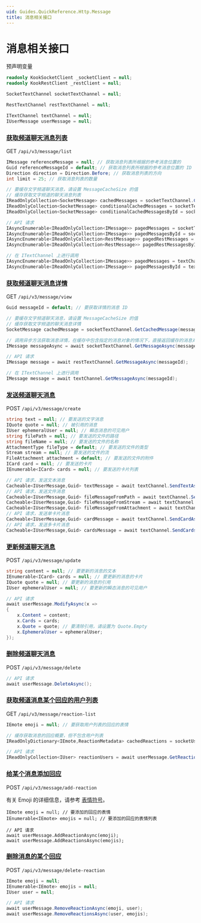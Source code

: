```yaml
---
uid: Guides.QuickReference.Http.Message
title: 消息相关接口
---
```


# 消息相关接口

预声明变量

```csharp
readonly KookSocketClient _socketClient = null;
readonly KookRestClient _restClient = null;

SocketTextChannel socketTextChannel = null;

RestTextChannel restTextChannel = null;

ITextChannel textChannel = null;
IUserMessage userMessage = null;
```

### [获取频道聊天消息列表]

GET `/api/v3/message/list`

```csharp
IMessage referenceMessage = null; // 获取消息列表所根据的参考消息位置的
Guid referenceMessageId = default; // 获取消息列表所根据的参考消息位置的 ID
Direction direction = Direction.Before; // 获取消息列表的方向
int limit = 25; // 获取消息列表的数量

// 要缓存文字频道聊天消息，请设置 MessageCacheSize 的值
// 缓存获取文字频道的聊天消息列表
IReadOnlyCollection<SocketMessage> cachedMessages = socketTextChannel.CachedMessages;
IReadOnlyCollection<SocketMessage> conditionalCachedMessages = socketTextChannel.GetCachedMessages(referenceMessage, direction, limit);
IReadOnlyCollection<SocketMessage> conditionalCachedMessagesById = socketTextChannel.GetCachedMessages(referenceMessageId, direction, limit);

// API 请求
IAsyncEnumerable<IReadOnlyCollection<IMessage>> pagedMessages = socketTextChannel.GetMessagesAsync(referenceMessage, direction, limit);
IAsyncEnumerable<IReadOnlyCollection<IMessage>> pagedMessagesById = socketTextChannel.GetMessagesAsync(referenceMessageId, direction, limit);
IAsyncEnumerable<IReadOnlyCollection<RestMessage>> pagedRestMessages = restTextChannel.GetMessagesAsync(referenceMessage, direction, limit);
IAsyncEnumerable<IReadOnlyCollection<RestMessage>> pagedRestMessagesById = restTextChannel.GetMessagesAsync(referenceMessageId, direction, limit);

// 在 ITextChannel 上进行调用
IAsyncEnumerable<IReadOnlyCollection<IMessage>> pagedMessages = textChannel.GetMessagesAsync(referenceMessage, direction, limit);
IAsyncEnumerable<IReadOnlyCollection<IMessage>> pagedMessagesById = textChannel.GetMessagesAsync(referenceMessageId, direction, limit);
```

### [获取频道聊天消息详情]

GET `/api/v3/message/view`

```csharp
Guid messageId = default; // 要获取详情的消息 ID

// 要缓存文字频道聊天消息，请设置 MessageCacheSize 的值
// 缓存获取文字频道的聊天消息详情
SocketMessage cachedMessage = socketTextChannel.GetCachedMessage(messageId);

// 调用异步方法获取消息详情，在缓存中包含指定的消息对象的情况下，直接返回缓存的消息对象，否则会发起 API 请求获取消息对象
IMessage messageAsync = await socketTextChannel.GetMessageAsync(messageId);

// API 请求
IMessage message = await restTextChannel.GetMessageAsync(messageId);

// 在 ITextChannel 上进行调用
IMessage message = await textChannel.GetMessageAsync(messageId);
```

### [发送频道聊天消息]

POST `/api/v3/message/create`

```csharp
string text = null; // 要发送的文字消息
IQuote quote = null; // 被引用的消息
IUser ephemeralUser = null; // 瞬态消息的可见用户
string filePath = null; // 要发送的文件的路径
string fileName = null; // 要发送的文件的名称
AttachmentType fileType = default; // 要发送的文件的类型
Stream stream = null; // 要发送的文件的流
FileAttachment attachment = default; // 要发送的文件的附件
ICard card = null; // 要发送的卡片
IEnumerable<ICard> cards = null; // 要发送的卡片列表

// API 请求，发送文本消息
Cacheable<IUserMessage,Guid> textMessage = await textChannel.SendTextAsync(text, quote, ephemeralUser);
// API 请求，发送文件消息
Cacheable<IUserMessage,Guid> fileMessageFromPath = await textChannel.SendFileAsync(filePath, fileName, fileType, quote, ephemeralUser);
Cacheable<IUserMessage,Guid> fileMessageFromStream = await textChannel.SendFileAsync(stream, fileName, fileType, quote, ephemeralUser);
Cacheable<IUserMessage,Guid> fileMessageFromAttachment = await textChannel.SendFileAsync(attachment, fileName, fileType, quote, ephemeralUser);
// API 请求，发送单卡片消息
Cacheable<IUserMessage,Guid> cardMessage = await textChannel.SendCardAsync(card, quote, ephemeralUser);
// API 请求，发送多卡片消息
Cacheable<IUserMessage,Guid> cardsMessage = await textChannel.SendCardsAsync(cards, quote, ephemeralUser);
```

### [更新频道聊天消息]

POST `/api/v3/message/update`

```csharp
string content = null; // 要更新的消息的文本
IEnumerable<ICard> cards = null; // 要更新的消息的卡片
IQuote quote = null; // 要更新的消息的引用
IUser ephemeralUser = null; // 要更新的瞬态消息的可见用户

// API 请求
await userMessage.ModifyAsync(x =>
{
    x.Content = content;
    x.Cards = cards;
    x.Quote = quote; // 要清除引用，请设置为 Quote.Empty
    x.EphemeralUser = ephemeralUser;
});
```

### [删除频道聊天消息]

POST `/api/v3/message/delete`

```csharp
// API 请求
await userMessage.DeleteAsync();
```

### [获取频道消息某个回应的用户列表]

GET `/api/v3/message/reaction-list`

```csharp
IEmote emoji = null; // 要获取用户列表的回应的表情

// 缓存获取消息的回应概要，但不包含用户列表
IReadOnlyDictionary<IEmote,ReactionMetadata> cachedReactions = socketUserMessage.Reactions;

// API 请求
IReadOnlyCollection<IUser> reactionUsers = await userMessage.GetReactionUsersAsync(emoji);
```

### [给某个消息添加回应]

POST `/api/v3/message/add-reaction`

有关 Emoji 的详细信息，请参考 [表情符号](xref:Guides.Emoji)。

```
IEmote emoji = null; // 要添加的回应的表情
IEnumerable<IEmote> emojis = null; // 要添加的回应的表情列表

// API 请求
await userMessage.AddReactionAsync(emoji);
await userMessage.AddReactionsAsync(emojis);
```

### [删除消息的某个回应]

POST `/api/v3/message/delete-reaction`

```csharp
IEmote emoji = null;
IEnumerable<IEmote> emojis = null;
IUser user = null;

// API 请求
await userMessage.RemoveReactionAsync(emoji, user);
await userMessage.RemoveReactionsAsync(user, emojis);
```

[获取频道聊天消息列表]: https://developer.kookapp.cn/doc/http/message#获取频道聊天消息列表
[获取频道聊天消息详情]: https://developer.kookapp.cn/doc/http/message#获取频道聊天消息详情
[发送频道聊天消息]: https://developer.kookapp.cn/doc/http/message#发送频道聊天消息
[更新频道聊天消息]: https://developer.kookapp.cn/doc/http/message#更新频道聊天消息
[删除频道聊天消息]: https://developer.kookapp.cn/doc/http/message#删除频道聊天消息
[获取频道消息某个回应的用户列表]: https://developer.kookapp.cn/doc/http/message#获取频道消息某个回应的用户列表
[给某个消息添加回应]: https://developer.kookapp.cn/doc/http/message#给某个消息添加回应
[删除消息的某个回应]: https://developer.kookapp.cn/doc/http/message#删除消息的某个回应
